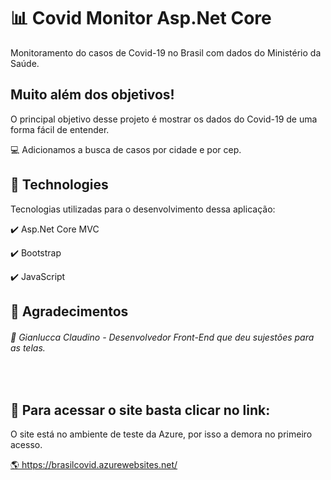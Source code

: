 # 📊 Covid Monitor Asp.Net Core
Monitoramento do casos de Covid-19 no Brasil com dados do Ministério da Saúde.

## Muito além dos objetivos!
<p>O principal objetivo desse projeto é mostrar os dados do Covid-19 de uma forma fácil de entender.</p>
<p>💻 Adicionamos a busca de casos por cidade e por cep.</p>

## 🚀 Technologies
<p>Tecnologias utilizadas para o desenvolvimento dessa aplicação:</p>
<p>✔️ Asp.Net Core MVC</p>
<p>✔️ Bootstrap</p>
<p>✔️ JavaScript</p>

## 🚀 Agradecimentos
<a>
<div>
  <h6>🧑‍ Gianlucca Claudino - Desenvolvedor Front-End que deu sujestões para as telas.</h6>
</div>
</a> 
<br />
<h2>🔎 Para acessar o site basta clicar no link:</h2>
<p>O site está no ambiente de teste da Azure, por isso a demora no primeiro acesso.</p>
<a href="https://brasilcovid.azurewebsites.net/"><p>🌎 https://brasilcovid.azurewebsites.net/ </p></a>
